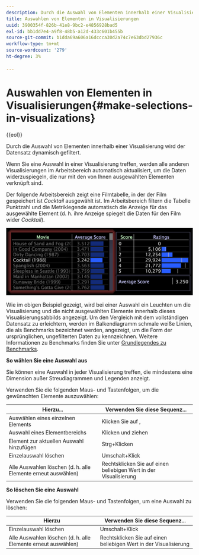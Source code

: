 ```yaml
---
description: Durch die Auswahl von Elementen innerhalb einer Visualisierung wird der Datensatz dynamisch gefiltert.
title: Auswahlen von Elementen in Visualisierungen
uuid: 3900354f-826b-41e8-9bc2-e4856928bad5
exl-id: bb1dd7e4-a9f8-48b5-a12d-433c601b455b
source-git-commit: b1dda69a606a16dccca30d2a74c7e63dbd27936c
workflow-type: tm+mt
source-wordcount: '279'
ht-degree: 3%

---
```


# Auswahlen von Elementen in Visualisierungen{#make-selections-in-visualizations}

{{eol}}

Durch die Auswahl von Elementen innerhalb einer Visualisierung wird der Datensatz dynamisch gefiltert.

Wenn Sie eine Auswahl in einer Visualisierung treffen, werden alle anderen Visualisierungen im Arbeitsbereich automatisch aktualisiert, um die Daten widerzuspiegeln, die nur mit den von Ihnen ausgewählten Elementen verknüpft sind.

Der folgende Arbeitsbereich zeigt eine Filmtabelle, in der der Film gespeichert ist *Cocktail* ausgewählt ist. Im Arbeitsbereich filtern die Tabelle Punktzahl und die Metriklegende automatisch die Anzeige für das ausgewählte Element (d. h. ihre Anzeige spiegelt die Daten für den Film wider *Cocktail*).

![](assets/wsp_selection_Basic.png)

Wie im obigen Beispiel gezeigt, wird bei einer Auswahl ein Leuchten um die Visualisierung und die nicht ausgewählten Elemente innerhalb dieses Visualisierungsabbilds angezeigt. Um den Vergleich mit dem vollständigen Datensatz zu erleichtern, werden im Balkendiagramm schmale weiße Linien, die als Benchmarks bezeichnet werden, angezeigt, um die Form der ursprünglichen, ungefilterten Daten zu kennzeichnen. Weitere Informationen zu Benchmarks finden Sie unter [Grundlegendes zu Benchmarks](../../../../home/c-get-started/c-vis/c-ustd-benchmks.md#concept-c7b0f4102e92458096f8c4765cbe2914).

**So wählen Sie eine Auswahl aus**

Sie können eine Auswahl in jeder Visualisierung treffen, die mindestens eine Dimension außer Streudiagrammen und Legenden anzeigt.

Verwenden Sie die folgenden Maus- und Tastenfolgen, um die gewünschten Elemente auszuwählen:

| Hierzu... | Verwenden Sie diese Sequenz... |
|---|---|
| Auswählen eines einzelnen Elements | Klicken Sie auf , |
| Auswahl eines Elementbereichs | Klicken und ziehen |
| Element zur aktuellen Auswahl hinzufügen | Strg+Klicken |
| Einzelauswahl löschen | Umschalt+Klick |
| Alle Auswahlen löschen (d. h. alle Elemente erneut auswählen) | Rechtsklicken Sie auf einen beliebigen Wert in der Visualisierung |

**So löschen Sie eine Auswahl**

Verwenden Sie die folgenden Maus- und Tastenfolgen, um eine Auswahl zu löschen:

| Hierzu | Verwenden Sie diese Sequenz... |
|---|---|
| Einzelauswahl löschen | Umschalt+Klick |
| Alle Auswahlen löschen (d. h. alle Elemente erneut auswählen) | Rechtsklicken Sie auf einen beliebigen Wert in der Visualisierung |
